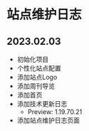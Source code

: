 # 站点维护日志
## 2023.02.03
- 初始化项目
- 个性化站点配置
- 添加站点Logo
- 添加周刊导览
- 添加首页
- 添加技术更新日志
  - Preview: 1.19.70.21
- 添加站点维护日志页面